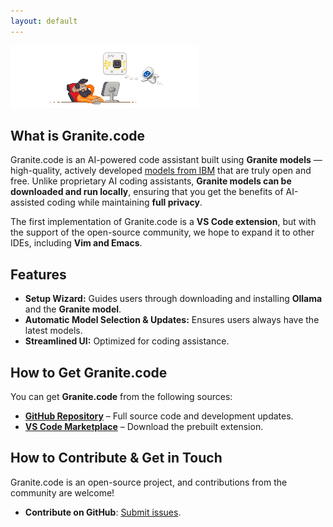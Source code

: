 ```yaml
---
layout: default
---
```


<picture class="full pixels">
    <source srcset="assets/granite-splash-dark.png" media="(prefers-color-scheme: dark)">
    <img src="assets/granite-splash.png">
</picture>


## What is Granite.code
Granite.code is an AI-powered code assistant built using **Granite models** — high-quality, actively developed [models from IBM](https://www.ibm.com/granite) that are truly open and free. Unlike proprietary AI coding assistants, **Granite models can be downloaded and run locally**, ensuring that you get the benefits of AI-assisted coding while maintaining **full privacy**.

The first implementation of Granite.code is a **VS Code extension**, but with the support of the open-source community, we hope to expand it to other IDEs, including **Vim and Emacs**.

## Features
- **Setup Wizard:** Guides users through downloading and installing **Ollama** and the **Granite model**.
- **Automatic Model Selection & Updates:** Ensures users always have the latest models.
- **Streamlined UI:** Optimized for coding assistance.

## How to Get Granite.code
You can get **Granite.code** from the following sources:
- **[GitHub Repository](https://github.com/Granite-Code)** – Full source code and development updates.
- **[VS Code Marketplace](https://marketplace.visualstudio.com/items?itemName=redhat.granitecode)** – Download the prebuilt extension.


## How to Contribute & Get in Touch

Granite.code is an open-source project, and contributions from the community are welcome!

- **Contribute on GitHub**: [Submit issues](https://github.com/Granite-Code/granite-code/issues).


